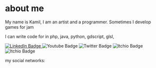 # about me

My name is Kamil, I am an artist and a programmer.
Sometimes I develop games for jam

I can write code for in php, java, python, gdscript, glsl, 


<div id="badges">

 <a href="https://saybayry.itch.io/" target="_blank">
  <img src="https://img.shields.io/badge/Itch.io-FA5C5C?style=for-the-badge&logo=itchdotio&logoColor=white" alt="LinkedIn Badge"/>
 </a>
  <img src="https://img.shields.io/badge/DeviantArt-05CC47?style=for-the-badge&logo=deviantart&logoColor=white" alt="Youtube Badge"/>
  <img src="https://img.shields.io/badge/Twitter-blue?style=for-the-badge&logo=twitter&logoColor=white" alt="Twitter Badge"/>
  <img src="https://img.shields.io/badge/Reddit-FF4500?style=for-the-badge&logo=reddit&logoColor=white" alt="Itchio Badge"/>
  <img src="https://img.shields.io/badge/Telegram-2CA5E0?style=for-the-badge&logo=telegram&logoColor=white" alt="Itchio Badge"/>
</div>



my social networks: 
